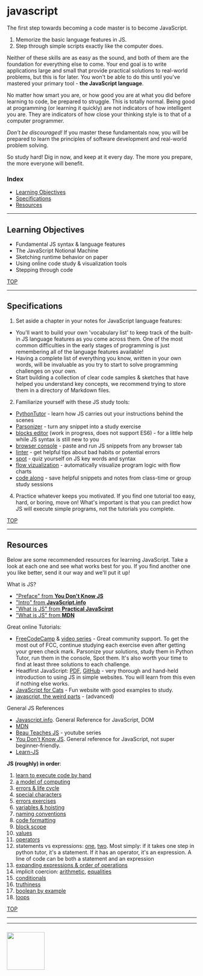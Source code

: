 # javascript

The first step towards becoming a code master is to become JavaScript.  

1. Memorize the basic language features in JS.
2. Step through simple scripts exactly like the computer does.

Neither of these skills are as easy as the sound, and both of them are the foundation for everything else to come.  Your end goal is to write applications large and small that provide practical solutions to real-world problems, but this is for later.  You won't be able to do this until you've mastered your primary tool - __the JavaScript language__.  

No matter how smart you are, or how good you are at what you did before learning to code, be prepared to struggle.  This is totally normal.  Being good at programming (or learning it quickly) are not indicators of how intelligent you are.  They are indicators of how close your thinking style is to that of a computer programmer.  

_Don't be discouraged!_  If you master these fundamentals now, you will be prepared to learn the principles of software development and real-world problem solving. 

So study hard! Dig in now, and keep at it every day.  The more you prepare, the more everyone will benefit.



### Index
* [Learning Objectives](#learning-objectives)
* [Specifications](#specifications)
* [Resources](#resources)

---

## Learning Objectives


* Fundamental JS syntax & language features
* The JavaScript Notional Machine
* Sketching runtime behavior on paper
* Using online code study & visualization tools 
* Stepping through code



[TOP](#index)

---

## Specifications

1. Set aside a chapter in your notes for JavaScript language features:    
  * You'll want to build your own 'vocabulary list' to keep track of the built-in JS language features as you come across them.  One of the most common difficulties in the early stages of programming is just remembering all of the language features available!  
  * Having a complete list of everything you know, written in your own words, will be invaluable as you try to start to solve programming challenges on your own.
  * Start building a collection of clear code samples & sketches that have helped you understand key concepts, we recommend trying to store them in a directory of Markdown files.   
2. Familiarize yourself with these JS study tools: 
  * [PythonTutor](http://www.pythontutor.com/javascript.html#mode=edit) - learn how JS carries out your instructions behind the scenes
  * [Parsonizer](https://janke-learning.github.io/parsonizer) - turn any snippet into a study exercise
  * [blocks editor](https://janke-learning.github.io/blockit) (work in progress, does not support ES6) - for a little help while JS syntax is still new to you
  * [browser console](https://stackoverflow.com/questions/66420/how-do-you-launch-the-javascript-debugger-in-google-chrome) - paste and run JS snippets from any browser tab
  * [linter](https://janke-learning.github.io/linter) - get helpful tips about bad habits or potential errors
  * [spot](https://janke-learning.github.io/spot) - quiz yourself on JS key words and syntax
  * [flow vizualization](https://janke-learning.github.io/flowviz) - automatically visualize program logic with flow charts
  * [code along](https://janke-learning.github.io/code-along) - save helpful snippets and notes from class-time or group study sessions
4. Practice whatever keeps you motivated. If you find one tutorial too easy, hard, or boring, move on!  What's important is that you can predict how JS will execute simple programs, not the tutorials you complete.

[TOP](#index)

---

## Resources

Below are some recommended resources for learning JavaScript.  Take a look at each one and see what works best for you.  If you find another one you like better, send it our way and we'll put it up!

What is JS?
* ["Preface" from __You Don't Know JS__](https://github.com/getify/You-Dont-Know-JS/blob/master/preface.md)
* ["Intro" from __JavaScript.info__](https://javascript.info/intro)
* ["What is JS" from __Practical JavaScirpt__](https://shawnr.gitbooks.io/practical-introduction-to-javascript/content/what-is-javascript/)
* ["What is JS" from __MDN__](https://developer.mozilla.org/en-US/docs/Learn/JavaScript/First_steps/What_is_JavaScript)


Great online Tutorials:
* [FreeCodeCamp](https://www.freecodecamp.org) & [video series](https://medium.freecodecamp.org/my-giant-javascript-basics-course-is-now-live-on-youtube-and-its-100-free-9020a21bbc27) - Great community support.  To get the most out of FCC, continue studying each exercise even after getting your green check mark. Parsonize your solutions, study them in Python Tutor, run them in the console, Spot them.  It's also worth your time to find at least three solutions to each challenge.
* Headfirst JavaScript: [PDF](http://wickedlysmart.com/wp-content/uploads/2014/03/Head_First_JavaScript_Programming_SampleChapter.pdf), [GitHub](https://github.com/bethrobson/Head-First-JavaScript-Programming) - very thorough and hand-held introduction to using JS in simple websites. You will learn from this even if nothing else works.
* [JavaScript for Cats](http://jsforcats.com) - Fun website with good examples to study.
* [javascript, the weird parts](https://www.youtube.com/watch?v=Bv_5Zv5c-Ts) - (advanced)


General JS References 
* [Javascript.info](https://javascript.info). General Reference for JavaScript, DOM
* [MDN](https://developer.mozilla.org/en-US/docs/Web/JavaScript/Reference)
* [Beau Teaches JS](https://www.youtube.com/watch?v=le-URjBhevE&list=PLWKjhJtqVAbk2qRZtWSzCIN38JC_NdhW5) - youtube series
* [You Don't Know JS](https://github.com/getify/You-Dont-Know-JS/blob/master/up%20&%20going/README.md#you-dont-know-js-up--going). General reference for JavaScript, not super beginner-friendly.
* [Learn-JS](http://www.learn-js.org)



__JS (roughly) in order__:
1. [learn to execute code by hand](https://github.com/janke-learning/js-notional-machine)
1. [a model of computing](https://docs.google.com/presentation/d/1uKGPsFpv5BzRzzkvz2TaplWSx_oelMOlUHa0zg770vY/edit#slide=id.p)
1. [errors & life cycle](https://github.com/janke-learning/errors-and-life-cycle)
1. [special characters](https://github.com/HackYourFuture/fundamentals/blob/master/fundamentals/names_of_special_characters.md)
1. [errors exercises](https://github.com/janke-learning/errors)
1. [variables & hoisting](https://github.com/janke-learning/variables-and-hoisting)
1. [naming conventions](https://github.com/HackYourFuture/fundamentals/blob/master/fundamentals/naming_conventions.md)
1. [code formatting](https://github.com/HackYourFutureBelgium/fundamentals/blob/master/fundamentals/code_formatting.md)
1. [block scope](https://github.com/janke-learning/block-scope-let-vs-var)
1. [values](https://github.com/HackYourFutureBelgium/fundamentals/blob/master/fundamentals/values.md)
1. [operators](https://github.com/HackYourFutureBelgium/fundamentals/blob/master/fundamentals/operators.md)
1. statements vs expressions: [one](https://en.hexlet.io/courses/intro_to_programming/lessons/expressions/theory_unit), [two](https://dev.to/promhize/javascript-in-depth-all-you-need-to-know-about-expressions-statements-and-expression-statements-5k2). Most simply: if it takes one step in python tutor, it's a statement.  If it has an operator, it's an expression.  A line of code can be both a statement and an expression
1. [expanding expressions & order of operations](https://github.com/janke-learning/expanding/blob/master/1-expressions.md)
1. implicit coercion: [arithmetic](https://janke-learning.org/arithmetic-coercion/), [equalities](https://janke-learning.org/equalities-coercion/)
1. [conditionals](https://github.com/HackYourFuture/fundamentals/blob/master/fundamentals/conditional_execution.md)
1. [truthiness](https://github.com/janke-learning/truthiness)
1. [boolean by example](https://github.com/janke-learning/boolean-by-examples)
1. [loops](https://github.com/HackYourFuture/fundamentals/blob/master/fundamentals/loops.md)


[TOP](#index)

___
___
### <a href="https://hackyourfuture.be" target="_blank"><img src="https://pbs.twimg.com/profile_images/984474625009741824/Bs_qKx6-_400x400.jpg" width="100" height="100"></img></a>

